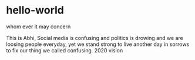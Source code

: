 # hello-world

whom ever it may concern

This is Abhi, Social media is confusing and politics is drowing and we are loosing people everyday, 
yet we stand strong to live another day in sorrows to fix our thing we called confusing. 2020 vision 

